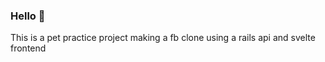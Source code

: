 ### Hello :wave:

This is a pet practice project making a fb clone using a rails api and svelte frontend